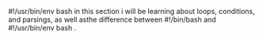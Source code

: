 #!/usr/bin/env bash
in this section i will be learning about loops, conditions, and parsings, as well asthe difference between #!/bin/bash and #!/usr/bin/env bash . 
